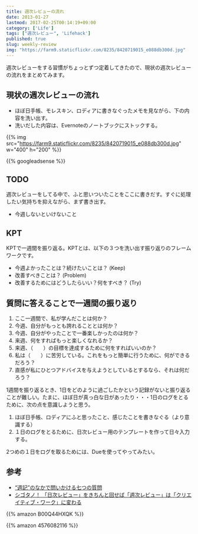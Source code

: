 ```yaml
---
title: 週次レビューの流れ
date: 2013-01-27
lastmod: 2017-02-25T00:14:19+09:00
category: ['Life']
tags: ["週次レビュー", 'Lifehack']
published: true
slug: weekly-review
img: "https://farm9.staticflickr.com/8235/8420719015_e088db300d.jpg"
---
```


週次レビューをする習慣がちょっとずつ定着してきたので、現状の週次レビューの流れをまとめてみます。


## 現状の週次レビューの流れ

- ほぼ日手帳、モレスキン、ロディアに書きなぐったメモを見ながら、下の内容を洗い出す。
- 洗いだした内容は、Evernoteのノートブックにストックする。

{{% img src="https://farm9.staticflickr.com/8235/8420719015_e088db300d.jpg" w="400" h="200" %}}


{{% googleadsense %}}


## TODO

週次レビューをしてる中で、ふと思いついたことをここに書きだす。すぐに処理したい気持ちを抑えながら、まず書き出す。

* 今週しないといけないこと


## KPT

KPTで一週間を振り返る。KPTとは、以下の３つを洗い出す振り返りのフレームワークです。

- 今週よかったことは？続けたいことは？ (Keep)
- 改善すべきことは？ (Problem)
- 改善するためにはどうしたらいい？何をすべき？ (Try)


## 質問に答えることで一週間の振り返り

1. ここ一週間で、私が学んだことは何か？
2. 今週、自分がもっとも誇れることとは何か？
3. 今週、自分がやったことで一番楽しかったのは何か？
4. 来週、何をすればもっと楽しくなれるか？
5. 来週、（　　）の目標を達成するために何をすればいいのか？
6. 私は（　　）に苦労している。これをもっと簡単に行うために、何ができるだろう？
7. 直感が私にひとつアドバイスを与えようとしているとするなら、それは何だろう？

1週間を振り返るとき、1日をどのように過ごしたかという記録がないと振り返ることが難しい。たまに、ほぼ日が真っ白な日があったり・・・1日のログをとるために、次の点を意識しようと思う。  

1. ほぼ日手帳、ロディアにふと思ったこと、感じたことを書きなぐる（より意識する）
2. １日のログをとるために、日次レビュー用のテンプレートを作って日々入力する。
  
2つめの１日をログを取るためには、Dueを使ってやってみたい。


## 参考

- [“週記”のなかで問いかける七つの質問](http://listfreak.com/list/1853)
- [シゴタノ！ 「日次レビュー」をきちんと回せば「週次レビュー」は「クリエイティブ・ワーク」に変わる](http://cyblog.jp/modules/weblogs/10346)

{{% amazon B00Q44HXQK %}}

{{% amazon 4576082116 %}}